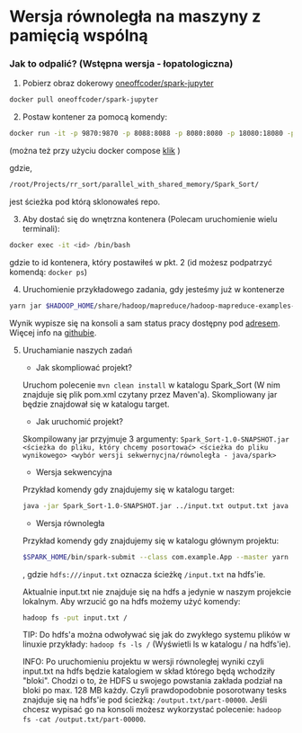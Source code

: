 # Wersja równoległa na maszyny z pamięcią wspólną

### Jak to odpalić? (Wstępna wersja - łopatologiczna)

1. Pobierz obraz dokerowy [oneoffcoder/spark-jupyter](https://hub.docker.com/r/oneoffcoder/spark-jupyter)
```sh
docker pull oneoffcoder/spark-jupyter
```
2. Postaw kontener za pomocą komendy: 
```sh
docker run -it -p 9870:9870 -p 8088:8088 -p 8080:8080 -p 18080:18080 -p 9000:9000 -p 8888:8888 -p 9864:9864 -v $HOME/git/docker-containers/spark-jupyter/ubuntu/root/ipynb:/root/ipynb -v /root/Projects/rr_sort/parallel_with_shared_memory/Spark_Sort/:/root/Spark_Sort oneoffcoder/spark-jupyter
```
(można też przy użyciu docker compose [klik](./docker-compose.yml) )

gdzie,
```sh
/root/Projects/rr_sort/parallel_with_shared_memory/Spark_Sort/
```
jest ścieżka pod którą sklonowałeś repo.

3. Aby dostać się do wnętrzna kontenera (Polecam uruchomienie wielu terminali):
```sh
docker exec -it <id> /bin/bash
```
gdzie <id> to id kontenera, który postawiłeś w pkt. 2 (id możesz podpatrzyć komendą: ```docker ps```)

4. Uruchomienie przykładowego zadania, gdy jesteśmy już w kontenerze
```sh
yarn jar $HADOOP_HOME/share/hadoop/mapreduce/hadoop-mapreduce-examples-3.2.1.jar pi 1 50
```

Wynik wypisze się na konsoli a sam status pracy dostępny pod [adresem](http://localhost:8088/cluster). Więcej info na [githubie](https://github.com/oneoffcoder/docker-containers/tree/master/spark-jupyter).

5. Uruchamianie naszych zadań
   - Jak skompliować projekt?
   
   Uruchom polecenie ```mvn clean install``` w katalogu Spark_Sort (W nim znajduje się plik pom.xml czytany przez Maven'a). Skompliowany jar będzie znajdował się w katalogu target.

   - Jak uruchomić projekt?
   
   Skompilowany jar przyjmuje 3 argumenty: ```Spark_Sort-1.0-SNAPSHOT.jar <ścieżka do pliku, który chcemy posortować> <ścieżka do pliku wynikowego> <wybór wersji sekwernycjna/równoległa - java/spark>```
     
   - Wersja sekwencyjna
   
   Przykład komendy gdy znajdujemy się w katalogu target:
   ```sh
   java -jar Spark_Sort-1.0-SNAPSHOT.jar ../input.txt output.txt java
   ```
     
   - Wersja równoległa

   Przykład komendy gdy znajdujemy się w katalogu głównym projektu:
   ```sh
   $SPARK_HOME/bin/spark-submit --class com.example.App --master yarn target/Spark_Sort-1.0-SNAPSHOT.jar hdfs:///input.txt hdfs:///output.txt spark
   ```
   , gdzie
   ```hdfs:///input.txt``` oznacza ścieżkę ```/input.txt``` na hdfs'ie.

   Aktualnie input.txt nie znajduje się na hdfs a jedynie w naszym projekcie lokalnym. Aby wrzucić go na hdfs możemy użyć komendy:
   ```sh
   hadoop fs -put input.txt /
   ```
   TIP: Do hdfs'a można odwoływać się jak do zwykłego systemu plików w linuxie przykłady: ```hadoop fs -ls /``` (Wyświetli ls w katalogu / na hdfs'ie).

   INFO: Po uruchomieniu projektu w wersji równoległej wyniki czyli input.txt na hdfs będzie katalogiem w skład którego będą wchodziły "bloki". Chodzi o to, że HDFS u swojego powstania zakłada podział na bloki po max. 128 MB każdy. Czyli prawdopodobnie posorotwany tesks znajduje się na hdfs'ie pod ścieżką: ```/output.txt/part-00000```. Jeśli chcesz wypisać go na konsoli możesz wykorzystać polecenie: ```hadoop fs -cat /output.txt/part-00000```.
